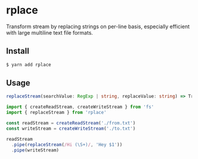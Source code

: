 # rplace

Transform stream by replacing strings on per-line basis, especially efficient with large multiline text file formats.

## Install

```sh
$ yarn add rplace
```

## Usage

```ts
replaceStream(searchValue: RegExp | string, replaceValue: string) => Transform
```

```ts
import { createReadStream, createWriteStream } from 'fs'
import { replaceStream } from 'rplace'

const readStream = createReadStream('./from.txt')
const writeStream = createWriteStream('./to.txt')

readStream
  .pipe(replaceStream(/Hi (\S+)/, 'Hey $1'))
  .pipe(writeStream)
```

